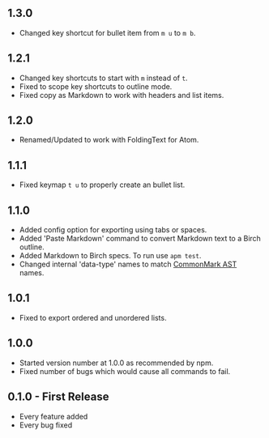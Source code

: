 ## 1.3.0

- Changed key shortcut for bullet item from `m u` to `m b`.

## 1.2.1

- Changed key shortcuts to start with `m` instead of `t`.
- Fixed to scope key shortcuts to outline mode.
- Fixed copy as Markdown to work with headers and list items.

## 1.2.0

- Renamed/Updated to work with FoldingText for Atom.

## 1.1.1

- Fixed keymap `t u` to properly create an bullet list.

## 1.1.0

- Added config option for exporting using tabs or spaces.
- Added 'Paste Markdown' command to convert Markdown text to a Birch outline.
- Added Markdown to Birch specs. To run use `apm test`.
- Changed internal 'data-type' names to match [CommonMark AST](https://github.com/jgm/commonmark.js) names.

## 1.0.1

- Fixed to export ordered and unordered lists.

## 1.0.0

- Started version number at 1.0.0 as recommended by npm.
- Fixed number of bugs which would cause all commands to fail.

## 0.1.0 - First Release

- Every feature added
- Every bug fixed
